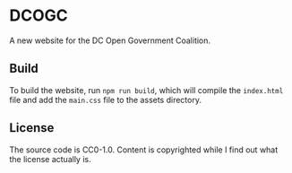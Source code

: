 # DCOGC

A new website for the DC Open Government Coalition.

## Build

To build the website, run `npm run build`, which will compile the `index.html` file and add the `main.css` file to the assets directory.

## License

The source code is CC0-1.0. Content is copyrighted while I find out what the license actually is.
